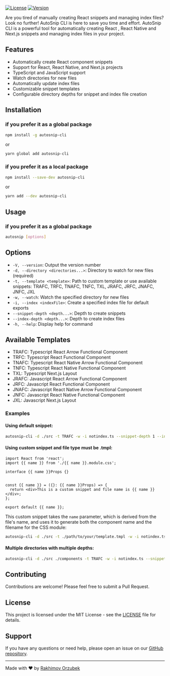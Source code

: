 [![License](https://img.shields.io/badge/license-MIT-blue.svg)](LICENSE)
[![Version](https://img.shields.io/badge/version-0.1.9-brightgreen.svg)](https://github.com/Orzubek-Rakhimov/autosnip-cli)

Are you tired of manually creating React snippets and managing index files? Look no further! AutoSnip CLI is here to save you time and effort. AutoSnip CLI is a powerful tool for automatically creating React , React Native and Next.js snippets and managing index files in your project.

## Features

- Automatically create React component snippets
- Support for React, React Native, and Next.js projects
- TypeScript and JavaScript support
- Watch directories for new files
- Automatically update index files
- Customizable snippet templates
- Configurable directory depths for snippet and index file creation

## Installation

### if you prefer it as a global package 

```bash
npm install -g autosnip-cli
```

or

```bash
yarn global add autosnip-cli
```

### if you prefer it as a local package 

```bash
npm install --save-dev autosnip-cli
```

or 

```bash
yarn add --dev autosnip-cli
```

## Usage

### if you prefer it as a global package

```bash
autosnip [options]
```

## Options

- `-V, --version`: Output the version number
- `-d, --directory <directories...>`: Directory to watch for new files (required)
- `-t, --template <template>`: Path to custom template or use available snippets: TRAFC, TRFC, TNAFC, TNFC, TXL, JRAFC, JRFC, JNAFC, JNFC, JXL
- `-w, --watch`: Watch the specified directory for new files
- `-i, --index <indexFile>`: Create a specified index file for default exports
- `--snippet-depth <depth...>`: Depth to create snippets
- `--index-depth <depth...>`: Depth to create index files
- `-h, --help`: Display help for command

## Available Templates

- TRAFC: Typescript React Arrow Functional Component
- TRFC: Typescript React Functional Component
- TNAFC: Typescript React Native Arrow Functional Component
- TNFC: Typescript React Native Functional Component
- TXL: Typescript Next.js Layout
- JRAFC: Javascript React Arrow Functional Component
- JRFC: Javascript React Functional Component
- JNAFC: Javascript React Native Arrow Functional Component
- JNFC: Javascript React Native Functional Component
- JXL: Javascript Next.js Layout

### Examples

#### **Using default snippet:**

```bash
autosnip-cli -d ./src -t TRAFC -w -i notindex.ts --snippet-depth 1 --index-depth 1
```

#### **Using custom snippet and file type must be .tmpl:**

```tsx
import React from 'react';
import {{ name }} from './{{ name }}.module.css';

interface {{ name }}Props {}


const {{ name }} = ({}: {{ name }}Props) => {
  return <div>This is a custom snippet and file name is {{ name }}</div>;
};

export default {{ name }};
```

This custom snippet takes the `name` parameter, which is derived from the file's name, and uses it to generate both the component name and the filename for the CSS module:

```bash
autosnip-cli -d ./src -t ./path/to/your/template.tmpl -w -i notindex.ts --snippet-depth 1 --index-depth 1
```

#### **Multiple directories with multiple depths:**

```bash
autosnip-cli -d ./src ./components -t TRAFC -w -i notindex.ts --snippet-depth 1 2 --index-depth 1 2
```

## Contributing

Contributions are welcome! Please feel free to submit a Pull Request.

## License

This project is licensed under the MIT License - see the [LICENSE](LICENSE) file for details.

## Support

If you have any questions or need help, please open an issue on our [GitHub repository](https://github.com/Orzubek-Rakhimov/autosnip-cli/issues).

---

Made with ❤️ by [Rakhimov Orzubek](https://github.com/Orzubek-Rakhimov)



